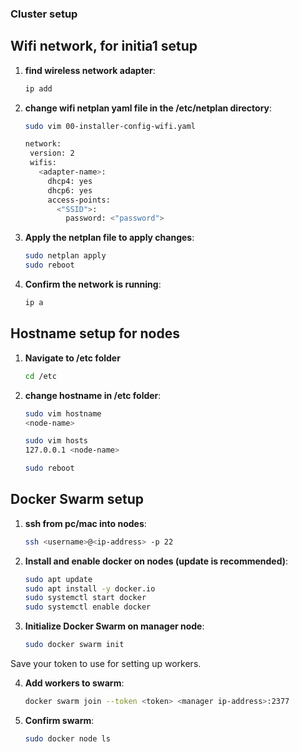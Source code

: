 ### Cluster setup

## Wifi network, for initia1 setup

1. **find wireless network adapter**: 
   ```bash
   ip add

2. **change wifi netplan yaml file in the /etc/netplan directory**: 
   ```bash
   sudo vim 00-installer-config-wifi.yaml

   network:
    version: 2
    wifis:
      <adapter-name>:
        dhcp4: yes
        dhcp6: yes
        access-points:
          <"SSID">:
            password: <"password">

3. **Apply the netplan file to apply changes**: 
   ```bash
   sudo netplan apply
   sudo reboot

4. **Confirm the network is running**:
   ```bash
   ip a

## Hostname setup for nodes

1. **Navigate to /etc folder**
   ```bash
   cd /etc

2. **change hostname in /etc folder**: 
   ```bash
   sudo vim hostname
   <node-name>

   sudo vim hosts
   127.0.0.1 <node-name>

   sudo reboot

## Docker Swarm setup

1. **ssh from pc/mac into nodes**: 
   ```bash
   ssh <username>@<ip-address> -p 22

2. **Install and enable docker on nodes (update is recommended)**:
   ```bash
   sudo apt update
   sudo apt install -y docker.io 
   sudo systemctl start docker
   sudo systemctl enable docker

3. **Initialize Docker Swarm on manager node**: 
   ```bash
   sudo docker swarm init

Save your token to use for setting up workers.

4. **Add workers to swarm**:
   ```bash
   docker swarm join --token <token> <manager ip-address>:2377

5. **Confirm swarm**:
   ```bash
   sudo docker node ls
   
